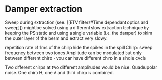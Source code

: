 # Damper extraction

Sweep during extraction (see. [[BTV filters#Time dependant optics and sweep]]) might be solved using a different slow extraction technique by keeping the PS static and using a single variable (i.e. the damper) to skim the outer layer of the beam and extract very slowy.

repetition rate of 1ms of the chirp hide the spikes in the spill
Chirp: sweep frequency between two tones
Amplitude can be modulated but only between different chirp - you can have different chirp in a single cycle


Two different chirps at two different amplitudes would be nice. 
Quadrupolar noise. One chirp H, one V and third chirp is combined.